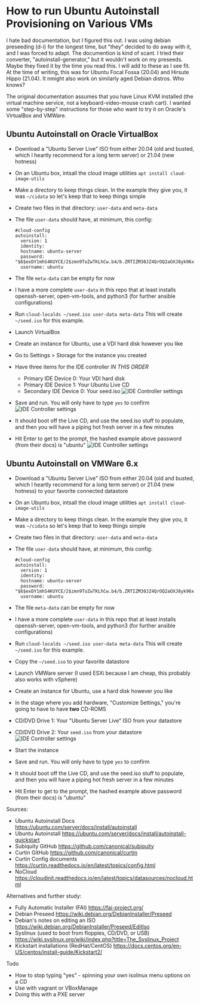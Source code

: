 # How to run Ubuntu Autoinstall Provisioning on Various VMs

I hate bad documentation, but I figured this out.  I was using debian preseeding (d-i) for the longest time, but "they" decided to do away with it, and I was forced to adapt.  The documention is kind of scant.  I tried their converter, "autoinstall-generator," but it wouldn't work on my preseeds. Maybe they fixed it by the time you read this.  I will add to these as I see fit.  At the time of writing, this was for Ubuntu Focal Fossa (20.04) and Hirsute Hippo (21.04). It nmight also work on similarly aged Debian distros.  Who knows? 

The original documentation assumes that you have Linux KVM installed (the virtual machine service, not a keyboard-video-mouse crash cart).  I wanted some "step-by-step" instructions for those who want to try it on Oracle's VirtualBox and VMWare.

## Ubuntu Autoinstall on Oracle VirtualBox

* Download a "Ubuntu Server Live" ISO from either 20.04 (old and busted, which I heartly recommend for a long term server) or 21.04 (new hotness)
* On an Ubuntu box, intsall the cloud image utilities `apt install cloud-image-utils`
* Make a directory to keep things clean. In the example they give you, it was `~/cidata` so let's keep that to keep things simple
* Create two files in that directory: `user-data` and `meta-data`
* The file `user-data` should have, at minimum, this config:

      #cloud-config
      autoinstall:
        version: 1
        identity:
        hostname: ubuntu-server
        password: "$6$exDY1mhS4KUYCE/2$zmn9ToZwTKLhCw.b4/b.ZRTIZM30JZ4QrOQ2aOXJ8yk96xpcCof0kxKwuX1kqLG/ygbJ1f8wxED22bTL4F46P0"
        username: ubuntu

* The file `meta-data` can be empty for now
* I have a more complete `user-data` in this repo that at least installs openssh-server, open-vm-tools, and python3 (for further ansible configurations)
* Run `cloud-localds ~/seed.iso user-data meta-data` This will create `~/seed.iso` for this example.
* Launch VirtualBox
* Create an instance for Ubuntu, use a VDI hard disk however you like
* Go to Settings > Storage for the instance you created
* Have three items for the IDE controller *IN THIS ORDER*
  * Primary IDE Device 0: Your VDI hard disk
  * Primary IDE Device 1: Your Ubuntu Live CD
  * Secondary IDE Device 0: Your seed.iso
![IDE Controller settings](Preeseed%20ISO%20Test%20Clone%20-%20Settings_893.png)
* Save and run.  You will only have to type `yes` to confirm
![IDE Controller settings](Preeseed%20ISO%20Test%20Clone%20%5BRunning%5D%20-%20Oracle%20VM%20VirtualBox_894.png)
* It should boot off the Live CD, and use the seed.iso stuff to populate, and then you will have a piping hot fresh server in a few minutes
* Hit Enter to get to the prompt, the hashed example above password (from their docs) is "ubuntu"
![IDE Controller settings](Preeseed%20ISO%20Test%20Clone%20%5BRunning%5D%20-%20Oracle%20VM%20VirtualBox_895.png)

## Ubuntu Autoinstall on VMWare 6.x

* Download a "Ubuntu Server Live" ISO from either 20.04 (old and busted, which I heartly recommend for a long term server) or 21.04 (new hotness) to your favorite connected datastore
* On an Ubuntu box, intsall the cloud image utilities `apt install cloud-image-utils`
* Make a directory to keep things clean. In the example they give you, it was `~/cidata` so let's keep that to keep things simple
* Create two files in that directory: `user-data` and `meta-data`
* The file `user-data` should have, at minimum, this config:

      #cloud-config
      autoinstall:
        version: 1
        identity:
        hostname: ubuntu-server
        password: "$6$exDY1mhS4KUYCE/2$zmn9ToZwTKLhCw.b4/b.ZRTIZM30JZ4QrOQ2aOXJ8yk96xpcCof0kxKwuX1kqLG/ygbJ1f8wxED22bTL4F46P0"
        username: ubuntu

* The file `meta-data` can be empty for now
* I have a more complete `user-data` in this repo that at least installs openssh-server, open-vm-tools, and python3 (for further ansible configurations)
* Run `cloud-localds ~/seed.iso user-data meta-data` This will create `~/seed.iso` for this example.
* Copy the `~/seed.iso` to your favorite datastore
* Launch VMWare server (I used ESXi because I am cheap, this probably also works with vSphere)
* Create an instance for Ubuntu, use a hard disk however you like
* In the stage where you add hardware, "Customize Settings," you're going to have to have **two** CD-ROMS
* CD/DVD Drive 1: Your "Ubuntu Server Live" ISO from your datastore
* CD/DVD Drive 2: Your `seed.iso` from your datastore
![IDE Controller settings](vmware-customize-settings.png)
* Start the instance
* Save and run.  You will only have to type `yes` to confirm
* It should boot off the Live CD, and use the seed.iso stuff to populate, and then you will have a piping hot fresh server in a few minutes
* Hit Enter to get to the prompt, the hashed example above password (from their docs) is "ubuntu"

Sources: 
* Ubuntu Autoinstall Docs https://ubuntu.com/server/docs/install/autoinstall
* Ubuntu Autoinstall https://ubuntu.com/server/docs/install/autoinstall-quickstart
* Subiquity GitHub https://github.com/canonical/subiquity
* Curtin GitHub https://github.com/canonical/curtin
* Curtin Config documents https://curtin.readthedocs.io/en/latest/topics/config.html
* NoCloud https://cloudinit.readthedocs.io/en/latest/topics/datasources/nocloud.html

Alternatives and further study:
* Fully Automatic Installer (FAI) https://fai-project.org/
* Debian Preseed https://wiki.debian.org/DebianInstaller/Preseed
* Debian's notes on editing an ISO https://wiki.debian.org/DebianInstaller/Preseed/EditIso
* Syslinux (used to boot from floppies, CD/DVD, or USB) https://wiki.syslinux.org/wiki/index.php?title=The_Syslinux_Project
* Kickstart installations (RedHat/CentOS) https://docs.centos.org/en-US/centos/install-guide/Kickstart2/

Todo
- How to stop typing "yes" - spinning your own isolinux menu options on a CD
- Use with vagrant or VBoxManage
- Doing this with a PXE server
